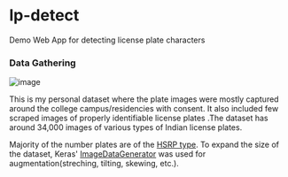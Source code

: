 # lp-detect
Demo Web App for detecting license plate characters

### Data Gathering

![image](https://user-images.githubusercontent.com/47663233/129385057-4b3249cd-d8bb-4202-b3fb-0a39a0e95296.png)

This is my personal dataset where the plate images were mostly captured around the college campus/residencies with consent. It also included few scraped images of properly identifiable license plates .The dataset has around 34,000 images of various types of Indian license plates. 

Majority of the number plates are of the [HSRP type](https://parivahan.gov.in/parivahan//en/content/high-security-registration-plates-hsrp-new-vehicle). To expand the size of the dataset, Keras' [ImageDataGenerator](https://www.tensorflow.org/api_docs/python/tf/keras/preprocessing/image/ImageDataGenerator) was used for augmentation(streching, tilting, skewing, etc.).

